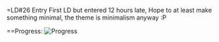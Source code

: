 =LD#26 Entry
First LD but entered 12 hours late, Hope to at least make something minimal, the theme is minimalism anyway :P

==Progress:
![Progress](https://raw.github.com/Jackyjjc/LD26_Entry/master/screenshot.png)
